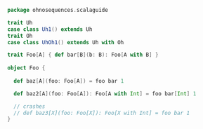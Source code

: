 
```scala
package ohnosequences.scalaguide

trait Uh
case class Uh1() extends Uh
trait Oh
case class UhOh1() extends Uh with Oh

trait Foo[A] { def bar[B](b: B): Foo[A with B] }
  
object Foo {
  
  def baz[A](foo: Foo[A]) = foo bar 1

  def baz2[A](foo: Foo[A]): Foo[A with Int] = foo bar[Int] 1

  // crashes
  // def baz3[X](foo: Foo[X]): Foo[X with Int] = foo bar 1
}

```




[main/scala/errors.scala]: errors.scala.md
[main/scala/existentials.scala]: existentials.scala.md
[main/scala/refinementsAndWith.scala]: refinementsAndWith.scala.md
[main/scala/taggedTypes.scala]: taggedTypes.scala.md
[main/scala/typeMembers.scala]: typeMembers.scala.md
[test/scala/errors.scala]: ../../test/scala/errors.scala.md